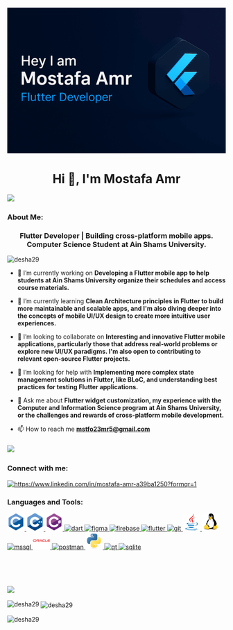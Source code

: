 ![Header](./github-header-image.png)

<h1 align="center">Hi 👋, I'm Mostafa Amr</h1>
 <img src="https://github.com/Anmol-Baranwal/Cool-GIFs-For-GitHub/assets/74038190/bea7769e-cd87-495f-ad0e-04ddfbb73091" width="80"> <h3>  About Me:</h3>
<h3 align="center">Flutter Developer | Building cross-platform mobile apps. Computer Science Student at Ain Shams University.</h3>

<p align="left"> <img src="https://komarev.com/ghpvc/?username=desha29&label=Profile%20views&color=0e75b6&style=flat" alt="desha29" /> </p>

- 🔭 I’m currently working on **Developing a Flutter mobile app to help students at Ain Shams University organize their schedules and access course materials.**

- 🌱 I’m currently learning **Clean Architecture principles in Flutter to build more maintainable and scalable apps, and I'm also diving deeper into the concepts of mobile UI/UX design to create more intuitive user experiences.**

- 👯 I’m looking to collaborate on **Interesting and innovative Flutter mobile applications, particularly those that address real-world problems or explore new UI/UX paradigms. I'm also open to contributing to relevant open-source Flutter projects.**

- 🤝 I’m looking for help with **Implementing more complex state management solutions in Flutter, like BLoC, and understanding best practices for testing Flutter applications.**

- 💬 Ask me about **Flutter widget customization, my experience with the Computer and Information Science program at Ain Shams University, or the challenges and rewards of cross-platform mobile development.**

- 📫 How to reach me **mstfo23mr5@gmail.com**

<h3 align="left"><img src="https://user-images.githubusercontent.com/74038190/212747919-84b68444-0d81-46db-a338-7ec50e9dd4cd.gif" width="80">  </h3>
<h3> Connect with me:</h3>
<p align="left">
<a href="https://linkedin.com/in/https://www.linkedin.com/in/mostafa-amr-a39ba1250?formqr=1" target="blank"><img align="center" src="https://raw.githubusercontent.com/rahuldkjain/github-profile-readme-generator/master/src/images/icons/Social/linked-in-alt.svg" alt="https://www.linkedin.com/in/mostafa-amr-a39ba1250?formqr=1" height="30" width="40" /></a>
</p>

<h3 align="left">Languages and Tools:</h3>

<p align="left"> <a href="https://www.cprogramming.com/" target="_blank" rel="noreferrer"> <img src="https://raw.githubusercontent.com/devicons/devicon/master/icons/c/c-original.svg" alt="c" width="40" height="40"/> </a> <a href="https://www.w3schools.com/cpp/" target="_blank" rel="noreferrer"> <img src="https://raw.githubusercontent.com/devicons/devicon/master/icons/cplusplus/cplusplus-original.svg" alt="cplusplus" width="40" height="40"/> </a> <a href="https://www.w3schools.com/cs/" target="_blank" rel="noreferrer"> <img src="https://raw.githubusercontent.com/devicons/devicon/master/icons/csharp/csharp-original.svg" alt="csharp" width="40" height="40"/> </a> <a href="https://dart.dev" target="_blank" rel="noreferrer"> <img src="https://www.vectorlogo.zone/logos/dartlang/dartlang-icon.svg" alt="dart" width="40" height="40"/> </a> <a href="https://www.figma.com/" target="_blank" rel="noreferrer"> <img src="https://www.vectorlogo.zone/logos/figma/figma-icon.svg" alt="figma" width="40" height="40"/> </a> <a href="https://firebase.google.com/" target="_blank" rel="noreferrer"> <img src="https://www.vectorlogo.zone/logos/firebase/firebase-icon.svg" alt="firebase" width="40" height="40"/> </a> <a href="https://flutter.dev" target="_blank" rel="noreferrer"> <img src="https://www.vectorlogo.zone/logos/flutterio/flutterio-icon.svg" alt="flutter" width="40" height="40"/> </a> <a href="https://git-scm.com/" target="_blank" rel="noreferrer"> <img src="https://www.vectorlogo.zone/logos/git-scm/git-scm-icon.svg" alt="git" width="40" height="40"/> </a> <a href="https://www.java.com" target="_blank" rel="noreferrer"> <img src="https://raw.githubusercontent.com/devicons/devicon/master/icons/java/java-original.svg" alt="java" width="40" height="40"/> </a> <a href="https://www.linux.org/" target="_blank" rel="noreferrer"> <img src="https://raw.githubusercontent.com/devicons/devicon/master/icons/linux/linux-original.svg" alt="linux" width="40" height="40"/> </a> <a href="https://www.microsoft.com/en-us/sql-server" target="_blank" rel="noreferrer"> <img src="https://www.svgrepo.com/show/303229/microsoft-sql-server-logo.svg" alt="mssql" width="40" height="40"/> </a> <a href="https://www.oracle.com/" target="_blank" rel="noreferrer"> <img src="https://raw.githubusercontent.com/devicons/devicon/master/icons/oracle/oracle-original.svg" alt="oracle" width="40" height="40"/> </a> <a href="https://postman.com" target="_blank" rel="noreferrer"> <img src="https://www.vectorlogo.zone/logos/getpostman/getpostman-icon.svg" alt="postman" width="40" height="40"/> </a> <a href="https://www.python.org" target="_blank" rel="noreferrer"> <img src="https://raw.githubusercontent.com/devicons/devicon/master/icons/python/python-original.svg" alt="python" width="40" height="40"/> </a> <a href="https://www.qt.io/" target="_blank" rel="noreferrer"> <img src="https://upload.wikimedia.org/wikipedia/commons/0/0b/Qt_logo_2016.svg" alt="qt" width="40" height="40"/> </a> <a href="https://www.sqlite.org/" target="_blank" rel="noreferrer"> <img src="https://www.vectorlogo.zone/logos/sqlite/sqlite-icon.svg" alt="sqlite" width="40" height="40"/> </a> </p>
 <br></br>
 <br></br>
 <img src="https://user-images.githubusercontent.com/74038190/240304586-d48893bd-0757-481c-8d7e-ba3e163feae7.png">

<p><img align="left" src="https://github-readme-stats.vercel.app/api/top-langs?username=desha29&show_icons=true&locale=en&layout=compact" alt="desha29" /></p>

<p>&nbsp;<img align="center" src="https://github-readme-stats.vercel.app/api?username=desha29&show_icons=true&locale=en" alt="desha29" /></p>

<p><img align="center" src="https://github-readme-streak-stats.herokuapp.com/?user=desha29&" alt="desha29" /></p>
 


